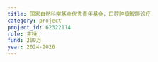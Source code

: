 ```yaml
---
title: 国家自然科学基金优秀青年基金，口腔肿瘤智能诊疗
category: project
project_id: 62322114
role: 主持
fund: 200万
year: 2024-2026
---
```


